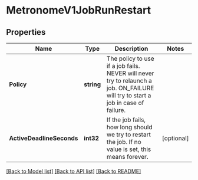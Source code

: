 # MetronomeV1JobRunRestart

## Properties

Name | Type | Description | Notes
------------ | ------------- | ------------- | -------------
**Policy** | **string** | The policy to use if a job fails. NEVER will never try to relaunch a job. ON_FAILURE will try to start a job in case of failure. | 
**ActiveDeadlineSeconds** | **int32** | If the job fails, how long should we try to restart the job. If no value is set, this means forever. | [optional] 

[[Back to Model list]](../README.md#documentation-for-models) [[Back to API list]](../README.md#documentation-for-api-endpoints) [[Back to README]](../README.md)



